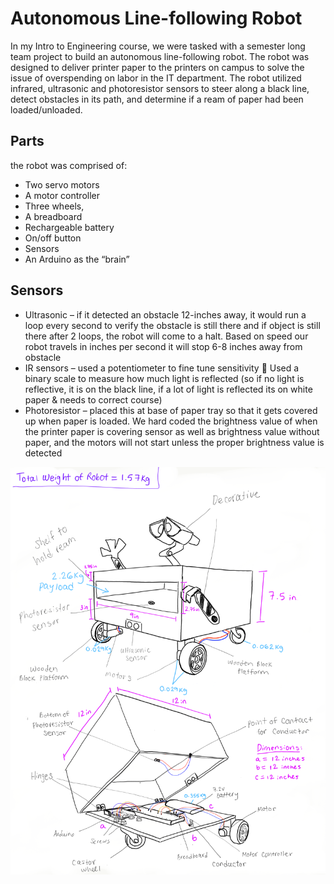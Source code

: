 # Autonomous Line-following Robot
In my Intro to Engineering course, we were tasked with a semester long team project to build an autonomous line-following robot. The robot was designed to deliver printer paper to the printers on campus to solve the issue of overspending on labor in the IT department. The robot utilized infrared, ultrasonic and photoresistor sensors to steer along a black line, detect obstacles in its path, and determine if a ream of paper had been loaded/unloaded. 

## Parts 
the robot was comprised of: 
* Two servo motors
* A motor controller
* Three wheels, 
* A breadboard
* Rechargeable battery
* On/off button
* Sensors 
* An Arduino as the “brain”

## Sensors
* Ultrasonic – if it detected an obstacle 12-inches away, it would run a loop every second to verify the obstacle is still there and if object is still there after 2 loops, the robot will come to a halt. Based on speed our robot travels in inches per second it will stop 6-8 inches away from obstacle
* IR sensors – used a potentiometer to fine tune sensitivity
	Used a binary scale to measure how much light is reflected (so if no light is reflective, it is on the black line, if a lot of light is reflected its on white paper & needs to correct course)
* Photoresistor – placed this at base of paper tray so that it gets covered up when paper is loaded. We hard coded the brightness value of when the printer paper is covering sensor as well as brightness value without paper, and the motors will not start unless the proper brightness value is detected 

![image](concept_sketch.png)
 
